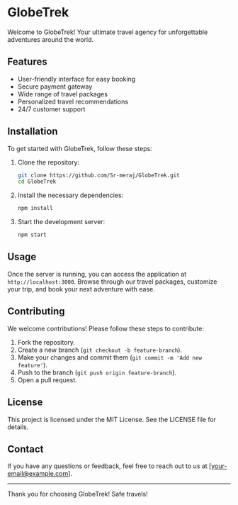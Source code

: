 # GlobeTrek

Welcome to GlobeTrek! Your ultimate travel agency for unforgettable adventures around the world.

## Features

- User-friendly interface for easy booking
- Secure payment gateway
- Wide range of travel packages
- Personalized travel recommendations
- 24/7 customer support

## Installation

To get started with GlobeTrek, follow these steps:

1. Clone the repository:
    ```bash
    git clone https://github.com/Sr-meraj/GlobeTrek.git
    cd GlobeTrek
    ```

2. Install the necessary dependencies:
    ```bash
    npm install
    ```

3. Start the development server:
    ```bash
    npm start
    ```

## Usage

Once the server is running, you can access the application at `http://localhost:3000`. Browse through our travel packages, customize your trip, and book your next adventure with ease.

## Contributing

We welcome contributions! Please follow these steps to contribute:

1. Fork the repository.
2. Create a new branch (`git checkout -b feature-branch`).
3. Make your changes and commit them (`git commit -m 'Add new feature'`).
4. Push to the branch (`git push origin feature-branch`).
5. Open a pull request.

## License

This project is licensed under the MIT License. See the LICENSE file for details.

## Contact

If you have any questions or feedback, feel free to reach out to us at [your-email@example.com].

---

Thank you for choosing GlobeTrek! Safe travels!
